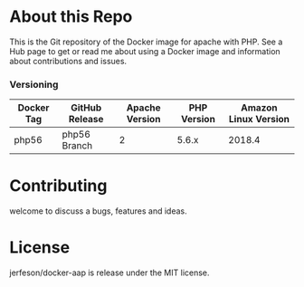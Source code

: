 # About this Repo

This is the Git repository of the Docker image for apache with PHP. See a Hub page to get or read me about using a Docker image and information about contributions and issues.

### Versioning
| Docker Tag | GitHub Release | Apache Version | PHP Version | Amazon Linux Version |
|-----|-------|-----|--------|--------|
| php56 | php56 Branch | 2 | 5.6.x | 2018.4 |

# Contributing

welcome to discuss a bugs, features and ideas.

# License

 jerfeson/docker-aap  is release under the MIT license.

